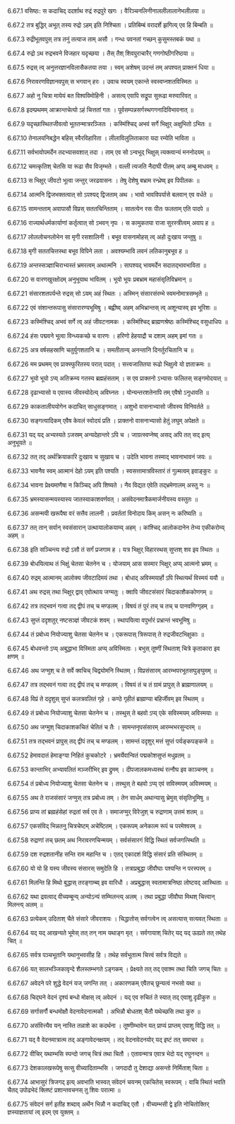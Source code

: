 6.67.1
वसिष्ठः:
स कदाचिद् ददर्शाथ रुद्रं रुद्रपुरे खगः ।
वैरिञ्चनलिनीनाललीलालानेभलीलया ॥


6.67.2
तत्र बुद्धिर् अभूत् तस्य रुद्रो ऽहम् इति निश्चिता ।
प्रतिबिम्बं वरादर्शे झगित्य् एव हि बिम्बति ॥


6.67.3
रुद्रीभूतवपुस् तत्र तनुं तत्याज ताम् असौ ।
गन्धः पवनतां गच्छन् कुसुमस्तबकं यथा ॥


6.67.4
रुद्रो ऽथ रुद्रभवने विजहार यदृच्छया ।
तैस् तैश् शिवपुराचारैर् गणगोष्ठीगरिष्ठया ॥


6.67.5
रुद्रस् त्व् अनुत्तरज्ञानविलासैकतया तया ।
स्वम् अशेषम् उदन्तं तम् अपश्यत् प्राक्तनं धिया ॥


6.67.6
निरावरणविज्ञानवपुस् स भगवान् हरः ।
उवाच स्वयम् एकान्ते स्वस्वप्नशतविस्मितः ॥


6.67.7
अहो नु चित्रा मायेयं बत विश्वविमोहिनी ।
असत्य् एवापि सद्रूपा सुरूढा मरुवारिवत् ॥


6.67.8
इदम्प्रथमम् आक्रान्तचेत्यो ऽहं चित्ततां गतः ।
पूर्वसम्पन्नसर्गस्थगगनादिविभावनात् ॥


6.67.9
यदृच्छास्थितजीवत्वो भूततन्मात्ररञ्जितः ।
कस्मिंश्चिद् अभवं सर्गे भिक्षुर् अक्षुभितो ऽभितः ॥


6.67.10
तेनालयनिबद्धेन बहिस् स्वैरविहारिता ।
लीलाविलुलिताकारा यदा रम्येति भाविता ॥


6.67.11
सर्वभावोपमर्देन तदभ्यासवशात् तदा ।
ताम् एव सो ऽन्वभूद् भिक्षुस् त्यक्त्वान्यं मननोदयम् ॥


6.67.12
चमत्कृतिश् चेतसि या रूढा सैव विजृम्भते ।
वल्ली त्यजति नैदाघी पीतम् अप्य् अम्बु माधवम् ॥


6.67.13
स भिक्षुर् जीवटो भूत्वा जन्तुर् जरढवासनः ।
तेषु देशेषु बभ्राम रन्ध्रेष्व् इव पिपीलकः ॥


6.67.14
आत्मनि द्विजभक्तत्वात् सो ऽपश्यद् द्विजताम् अथ ।
भावो भावविपर्यासे बलवान् एव वर्धते ॥


6.67.15
सामन्तताम् अवापासौ विप्रस् सततचिन्तिताम् ।
सातत्येन रसः पीतः फलताम् एति पादपे ॥


6.67.16
राज्यार्थधर्मकार्याणां कर्तृत्वात् सो ऽभवन् नृपः ।
स कामुकतया राजा सुरस्त्रीत्वम् अवाप ह ॥


6.67.17
लोललोचनलोभेन सा मृगी रसशालिनी ।
बभूव वासनामोहस् त्व् अहो दुःखाय जन्तुषु ॥


6.67.18
मृगी सततचित्तस्था बभूव विपिने लता ।
अवश्यम्भावि लवनं लतिकानुबभूव ह ॥


6.67.19
अन्तस्सञ्ज्ञाचिराभ्यस्तं भ्रमरत्वम् अथात्मनि ।
सापश्यद् भावमर्देन सदातद्भावभाविता ॥


6.67.20
स वारणखुरक्षोदम् अनुभूयाथ भावितम् ।
भूयो भूयः प्रबभ्राम महासंसृतिविभ्रमान् ॥


6.67.21
संसारशतपर्यन्ते रुद्रस् सो ऽयम् अहं स्थितः ।
अस्मिन् संसारसंरम्भे स्वमनोमात्रसम्भृते ॥


6.67.22
एवं संशान्तरूपासु संसारारण्यभूमिषु ।
बह्वीष्व् अहम् अभिभ्रान्तस् त्व् अशून्यास्व् इव भूरिशः ॥


6.67.23
कस्मिंश्चिद् अभवं सर्गे त्व् अहं जीवटनामकः ।
कस्मिंश्चिद् ब्राह्मणश्रेष्ठः कस्मिंश्चिद् वसुधाधिपः ॥


6.67.24
हंसः पद्मवने भूत्वा विन्ध्यकच्छे च वारणः ।
हरिणो हेहयाद्रौ च दशाम् अहम् इमां गतः ॥


6.67.25
अत्र वर्षसहस्राणि चतुर्युगशतानि च ।
समतीतान्य् अनन्तानि दिनर्तुरचितानि च ॥


6.67.26
मम प्रथमम् एव प्राक्स्फुरितस्य परात् पदात् ।
सत्त्वजातितया रूढो भिक्षुत्वे यो ज्ञताक्रमः ॥


6.67.27
भूयो भूयो ऽप्य् अतिक्रम्य गतस्य ब्रह्महंसताम् ।
स एव प्राक्तनो ऽभ्यासः फलितस् सङ्गमोदयात् ॥


6.67.28
दृढाभ्यासो य एवास्य जीवस्योदेत्य् अविघ्नतः ।
योन्यन्तरशतेनापि तम् एवैषो ऽनुधावति ॥


6.67.29
काकतालीययोगेन कदाचित् साधुसङ्गमात् ।
अशुभो वासनाभ्यासो जीवस्य विनिवर्तते ॥


6.67.30
सङ्गत्यादिकम् एवैष केवलं स्वोदयं प्रति ।
प्राक्तनो वासनाभ्यासो हेतुं लघुम् अपेक्षते ॥


6.67.31
यद् यद् अभ्यस्यते ऽजस्रम् अन्यदेहान्तरे ऽपि च ।
जाग्रत्स्वप्नेष्व् असद् अपि तत् सद् इत्य् अनुभूयते ॥


6.67.32
तत् तद् अर्थक्रियाकारि दुःखाय च सुखाय च ।
उदेति भावना तस्माद् भावनाभावनं जयः ॥


6.67.33
भावनैव स्वम् आत्मानं देहो ऽयम् इति पश्यति ।
स्वसत्तामात्रविस्तारं तं गुल्मत्वम् इवाङ्कुरः ॥


6.67.34
भावना प्रेक्ष्यमाणैषा न किञ्चिद् अपि शिष्यते ।
नैव विद्यत एवेति तद्भ्रमेणालम् अस्तु नः ॥


6.67.35
भ्रमस्यासन्मयस्यास्य जातस्याकाशवर्णवत् ।
असंवेदनमात्रैकमार्जनीयस्य वस्तुतः ॥


6.67.36
असन्मयी खरूपैषा वरं सत्तैव लालनी ।
प्रवर्ततां विनोदाय किम् असन् नः करिष्यति ॥


6.67.37
तत् तान् सर्वान् स्वसंसारान् उत्थायालोकयाम्य् अहम् ।
कांश्चिद् आलोकदानेन तेभ्य एकीकरोम्य् अहम् ॥


6.67.38
इति सञ्चिन्त्य रुद्रो ऽसौ तं सर्गं प्रजगाम ह ।
यत्र भिक्षुर् विहारस्थस् सुप्तश् शव इव स्थितः ॥


6.67.39
बोधयित्वाथ तं भिक्षुं चेतसा चेतनेन च ।
योजयाम् आस सस्मार भिक्षुर् अप्य् आत्मनो भ्रमम् ॥


6.67.40
रुद्रम् आत्मानम् आलोक्य जीवटादिमयं तथा ।
बोधाद् अविस्मयार्हो ऽपि स्थित्यर्थं विस्मयं ययौ ॥


6.67.41
अथ रुद्रस् तथा भिक्षुर् द्वाव् एवोत्थाय जग्मतुः ।
क्वापि जीवटसंसारं चिदाकाशैककोणगम् ॥


6.67.42
तत्र तद्भवनं गत्वा तद् द्वीपं तच् च मण्डलम् ।
विषयं तं पुरं तच् च तच् च पानवणिग्गृहम् ॥


6.67.43
सुप्तं ददृशतुर् नष्टसञ्ज्ञं जीवटकं शवम् ।
स्थापयित्वा वपुर्भारं प्रभ्रान्तं भवभूमिषु ॥


6.67.44
तं प्रबोध्य नियोज्याशु चेतसा चेतनेन च ।
एकरूपास् त्रिरूपास् ते रुद्रजीवटभिक्षुकाः ॥


6.67.45
बोधवन्तो ऽप्य् अबुद्धाभा विस्मिता अप्य् अविस्मिताः ।
बभुस् तूष्णीं स्थिताश् चित्रे कृताकारा इव क्षणम् ॥


6.67.46
अथ जग्मुश् च ते सर्वे क्वचिच् चिद्व्योमनि स्थितम् ।
विप्रसंसारम् आरम्भपरभूतसघुङ्घुमम् ॥


6.67.47
तत्र तद्भवनं गत्वा तद् द्वीपं तच् च मण्डलम् ।
विषयं तं च तं ग्रामं प्रापुस् ते ब्राह्मणालयम् ॥


6.67.48
विप्रं ते ददृशुस् सुप्तं कलत्रवलितं गृहे ।
कण्ठे गृहीतं ब्राह्मण्या बहिर्जीवम् इव स्थितम् ॥


6.67.49
तं प्रबोध्य नियोज्याशु चेतसा चेतनेन च ।
तस्थुस् ते बहवो ऽप्य् एके सविस्मयम् अविस्मयाः ॥


6.67.50
अथ जग्मुश् चिदाकाशकचितं चेतितं च तैः ।
सामन्तनृपसंसारम् आरम्भभरसुन्दरम् ॥


6.67.51
तत्र तद्भवनं प्रापुस् तद् द्वीपं तच् च मण्डलम् ।
सामन्तं ददृशुर् मत्तं सुप्तं पर्यङ्कपङ्कजे ॥


6.67.52
हेमावदातं हेमाङ्ग्या निहितं कुचकोटरे ।
भ्रमर्येवान्वितं पद्मकोशसुप्तं मधुव्रतम् ॥


6.67.53
कान्ताभिर् अभ्यावलितं मञ्जरीभिर् इव द्रुमम् ।
दीपजालकमध्यस्थं रत्नौघ इव काञ्चनम् ॥


6.67.54
तं प्रबोध्य नियोज्याशु चेतसा चेतनेन च ।
तस्थुस् ते बहवो ऽप्य् एवं सविस्मयम् अविस्मयम् ॥


6.67.55
अथ ते राजसंसारं जग्मुस् तत्र प्रबोध्य तम् ।
तेन सार्धम् अथान्यासु भ्रेमुस् संसृतिभूमिषु ॥


6.67.56
प्राप्य तां ब्रह्महंसेहां रुद्रतां सर्व एव ते ।
समाजग्मुर् विरेजुश् च रुद्राणाम् उत्तमं शतम् ॥


6.67.57
एकसंविद् भिन्नतनु चित्रचेष्टम् अचेष्टितम् ।
एकरूपम् अनेकात्म रूपं च परमेश्वरम् ॥


6.67.58
रुद्राणां तच् छतम् अथ निरावरणचिन्मयम् ।
सर्वसंसारगं विद्धि स्थितं सर्वजगत्स्थिति ॥


6.67.59
दश रुद्रशतानीह सन्ति राम महान्ति च ।
एतद् एकादशं विद्धि संसारं प्रति संस्थितम् ॥


6.67.60
यो यो हि यस्य जीवस्य संसारस् समुदेति हि ।
तत्राप्रबुद्धा जीवौघाः पश्यन्ति न परस्परम् ॥


6.67.61
मिलन्ति हि मिथो बुद्धास् तरङ्गाम्ब्व् इव वारिधौ ।
अप्रबुद्धास् स्वतामात्रनिष्ठा लोष्टवद् आस्थिताः ॥


6.67.62
यथा द्रवत्वाद् वीच्यम्बून्य् अन्योऽन्यं सम्मिलन्त्य् अलम् ।
तथा प्रबुद्धा जीवौघा मिथश् चित्त्वान् मिलन्त्य् अलम् ॥


6.67.63
प्रत्येकम् उदिताश् चैते संसारे जीवराशयः ।
चिद्धातोस् सर्वगत्वेन त्व् असत्यास् सत्यवत् स्थिताः ॥


6.67.64
यद् यद् आखन्यते भूमेस् तत् तन् नाम यथाङ्ग मृत् ।
सर्वगायाश् चितेर् यद् यद् ऊह्यते तत् तथेह चित् ॥


6.67.65
सर्वत्र पञ्चभूतानि यथानुभवसीह हि ।
तथेह सर्वभूतात्म चित्त्वं सर्वत्र विद्यते ॥


6.67.66
यत् सालभञ्जिकावृन्दे शैलस्तम्भगते ऽङ्गकम् ।
प्रेक्ष्यते तत् तद् एवाश्म तथा चिति जगच् चितः ॥


6.67.67
अवेदने परे शुद्धे वेदनं यज् जगन्ति तत् ।
अकारणकम् एवैतच् छून्यत्वं नभसो यथा ॥


6.67.68
चिद्घने वेदनं दृश्यं बन्धो मोक्षस् त्व् अवेदनं ।
यद् एव रुचितं ते स्यात् तद् एवाशु दृढीकुरु ॥


6.67.69
सर्गासर्गौ बन्धमोक्षौ वेदनावेदनात्मकौ ।
अभिन्नौ बोधतश् चैतौ यथेच्छसि तथा कुरु ॥


6.67.70
असंवित्त्यैव यन् नास्ति तन्नाशे का कदर्थना ।
तूष्णीम्भावेन यत् प्राप्यं प्राप्तम् एवाशु विद्धि तत् ॥


6.67.71
यद् वै वेदनमात्रात्म तद् अङ्गावेदनक्षयम् ।
तद् वेदनावेदनयोर् यद् इष्टं तत् समाचर ॥


6.67.72
वीचिर् यथाम्भसि स्पन्दो जगच् चित्रं तथा चितौ ।
एतावन्मात्र एवात्र भेदो यद् रघुनन्दन ॥


6.67.73
देशकालखरूपेषु सत्सु वीच्यादिताम्भसि ।
जगदादौ तु देशाद्या असन्तो निर्मिताश् चिता ॥


6.67.74
आभासुरं त्रिजगद् इत्य् अवभाति भास्वत् संवेदनं चयनम् एकचितेस् स्वरूपम् ।
वाचि स्थितं भवति चैतद् उपोढभेदं क्लिष्टं प्रशान्तवचनस् तु शिवः परात्मा ॥


6.67.75
संवेदनं सर्ग इतीह शब्दाव् अर्थेन भिन्नौ न कदाचिद् एतौ ।
वीच्यम्भसी द्वे इति नोचितोक्तिर् ज्ञस्याज्ञतायां त्व् इदम् एव युक्तम् ॥

